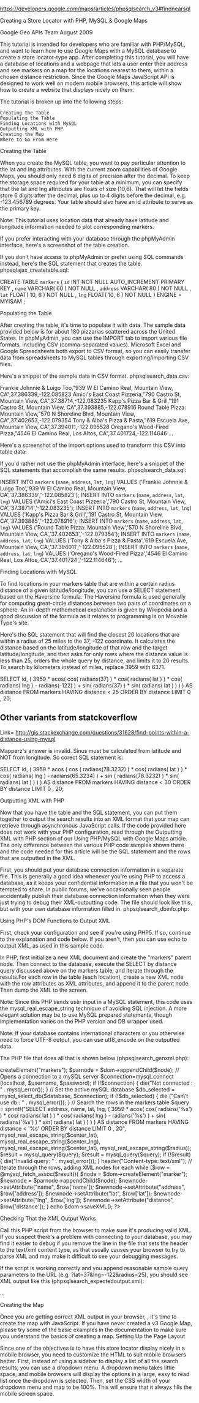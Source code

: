 https://developers.google.com/maps/articles/phpsqlsearch_v3#findnearsql

Creating a Store Locator with PHP, MySQL & Google Maps

Google Geo APIs Team
August 2009

This tutorial is intended for developers who are familiar with PHP/MySQL, and want to learn how to use Google Maps with a MySQL database to create a store locator-type app. After completing this tutorial, you will have a database of locations and a webpage that lets a user enter their address and see markers on a map for the locations nearest to them, within a chosen distance restriction. Since the Google Maps JavaScript API is designed to work well on modern mobile browsers, this article will show how to create a website that displays nicely on them.

The tutorial is broken up into the following steps:

    Creating the Table
    Populating the Table
    Finding Locations with MySQL
    Outputting XML with PHP
    Creating the Map
    Where to Go From Here


Creating the Table

When you create the MySQL table, you want to pay particular attention to the lat and lng attributes. With the current zoom capabilities of Google Maps, you should only need 6 digits of precision after the decimal. To keep the storage space required for your table at a minimum, you can specify that the lat and lng attributes are floats of size (10,6). That will let the fields store 6 digits after the decimal, plus up to 4 digits before the decimal, e.g. -123.456789 degrees. Your table should also have an id attribute to serve as the primary key.

Note: This tutorial uses location data that already have latitude and longitude information needed to plot corresponding markers.

If you prefer interacting with your database through the phpMyAdmin interface, here's a screenshot of the table creation.

If you don't have access to phpMyAdmin or prefer using SQL commands instead, here's the SQL statement that creates the table. phpsqlajax_createtable.sql:

CREATE TABLE `markers` (
  `id` INT NOT NULL AUTO_INCREMENT PRIMARY KEY ,
  `name` VARCHAR( 60 ) NOT NULL ,
  `address` VARCHAR( 80 ) NOT NULL ,
  `lat` FLOAT( 10, 6 ) NOT NULL ,
  `lng` FLOAT( 10, 6 ) NOT NULL
) ENGINE = MYISAM ;


Populating the Table

After creating the table, it's time to populate it with data. The sample data provided below is for about 180 pizzarias scattered across the United States. In phpMyAdmin, you can use the IMPORT tab to import various file formats, including CSV (comma-separated values). Microsoft Excel and Google Spreadsheets both export to CSV format, so you can easily transfer data from spreadsheets to MySQL tables through exporting/importing CSV files.

Here's a snippet of the sample data in CSV format. phpsqlsearch_data.csv:

Frankie Johnnie & Luigo Too,"939 W El Camino Real, Mountain View, CA",37.386339,-122.085823
Amici's East Coast Pizzeria,"790 Castro St, Mountain View, CA",37.38714,-122.083235
Kapp's Pizza Bar & Grill,"191 Castro St, Mountain View, CA",37.393885,-122.078916
Round Table Pizza: Mountain View,"570 N Shoreline Blvd, Mountain View, CA",37.402653,-122.079354
Tony & Alba's Pizza & Pasta,"619 Escuela Ave, Mountain View, CA",37.394011,-122.095528
Oregano's Wood-Fired Pizza,"4546 El Camino Real, Los Altos, CA",37.401724,-122.114646
...

Here's a screenshot of the import options used to transform this CSV into table data:

If you'd rather not use the phpMyAdmin interface, here's a snippet of the SQL statements that accomplish the same results. phpsqlsearch_data.sql:

INSERT INTO `markers` (`name`, `address`, `lat`, `lng`) VALUES ('Frankie Johnnie & Luigo Too','939 W El Camino Real, Mountain View, CA','37.386339','-122.085823');
INSERT INTO `markers` (`name`, `address`, `lat`, `lng`) VALUES ('Amici\'s East Coast Pizzeria','790 Castro St, Mountain View, CA','37.38714','-122.083235');
INSERT INTO `markers` (`name`, `address`, `lat`, `lng`) VALUES ('Kapp\'s Pizza Bar & Grill','191 Castro St, Mountain View, CA','37.393885','-122.078916');
INSERT INTO `markers` (`name`, `address`, `lat`, `lng`) VALUES ('Round Table Pizza: Mountain View','570 N Shoreline Blvd, Mountain View, CA','37.402653','-122.079354');
INSERT INTO `markers` (`name`, `address`, `lat`, `lng`) VALUES ('Tony & Alba\'s Pizza & Pasta','619 Escuela Ave, Mountain View, CA','37.394011','-122.095528');
INSERT INTO `markers` (`name`, `address`, `lat`, `lng`) VALUES ('Oregano\'s Wood-Fired Pizza','4546 El Camino Real, Los Altos, CA','37.401724','-122.114646');
...


Finding Locations with MySQL

To find locations in your markers table that are within a certain radius distance of a given latitude/longitude, you can use a SELECT statement based on the Haversine formula. The Haversine formula is used generally for computing great-circle distances between two pairs of coordinates on a sphere. An in-depth mathemetical explanation is given by Wikipedia and a good discussion of the formula as it relates to programming is on Movable Type's site.

Here's the SQL statement that will find the closest 20 locations that are within a radius of 25 miles to the 37, -122 coordinate. It calculates the distance based on the latitude/longitude of that row and the target latitude/longitude, and then asks for only rows where the distance value is less than 25, orders the whole query by distance, and limits it to 20 results. To search by kilometers instead of miles, replace 3959 with 6371.

SELECT id, ( 3959 * acos( cos( radians(37) ) * cos( radians( lat ) ) * cos( radians( lng ) - radians(-122) ) + sin( radians(37) ) * sin( radians( lat ) ) ) ) AS distance FROM markers HAVING distance < 25 ORDER BY distance LIMIT 0 , 20;

##  Other variants from statckoverflow
Link= http://gis.stackexchange.com/questions/31628/find-points-within-a-distance-using-mysql

Mapperz's answer is invalid. Sinus must be calculated from latitude and NOT from longitude. So corect SQL statement is:

SELECT
    id, (
      3959 * acos (
      cos ( radians(78.3232) )
      * cos( radians( lat ) )
      * cos( radians( lng ) - radians(65.3234) )
      + sin ( radians(78.3232) )
      * sin( radians( lat ) )
    )
) AS distance
FROM markers
HAVING distance < 30
ORDER BY distance
LIMIT 0 , 20;


Outputting XML with PHP

Now that you have the table and the SQL statement, you can put them together to output the search results into an XML format that your map can retrieve through asynchronous JavaScript calls. If the code provided here does not work with your PHP configuration, read through the Outputting XML with PHP section of our Using PHP/MySQL with Google Maps article. The only difference between the various PHP code samples shown there and the code needed for this article will be the SQL statement and the rows that are outputted in the XML.

First, you should put your database connection information in a separate file. This is generally a good idea whenever you're using PHP to access a database, as it keeps your confidential information in a file that you won't be tempted to share. In public forums, we've occasionally seen people accidentally publish their database connection information when they were just trying to debug their XML-outputting code. The file should look like this, but with your own database information filled in. phpsqlsearch_dbinfo.php:

<?
$username="username";
$password="password";
$database="username-databaseName";
?>

Using PHP's DOM Functions to Output XML

First, check your configuration and see if you're using PHP5. If so, continue to the explanation and code below. If you aren't, then you can use echo to output XML, as used in this sample code.

In PHP, first initialize a new XML document and create the "markers" parent node. Then connect to the database, execute the SELECT by distance query discussed above on the markers table, and iterate through the results.For each row in the table (each location), create a new XML node with the row attributes as XML attributes, and append it to the parent node. Then dump the XML to the screen.

Note: Since this PHP sends user input in a MySQL statement, this code uses the mysql_real_escape_string technique of avoiding SQL injection. A more elegant solution may be to use MySQL prepared statements, though implementation varies on the PHP version and DB wrapper used.

Note: If your database contains international characters or you otherwise need to force UTF-8 output, you can use utf8_encode on the outputted data.

The PHP file that does all that is shown below (phpsqlsearch_genxml.php):

<?php
require("phpsqlsearch_dbinfo.php");

// Get parameters from URL
$center_lat = $_GET["lat"];
$center_lng = $_GET["lng"];
$radius = $_GET["radius"];

// Start XML file, create parent node
$dom = new DOMDocument("1.0");
$node = $dom->createElement("markers");
$parnode = $dom->appendChild($node);

// Opens a connection to a mySQL server
$connection=mysql_connect (localhost, $username, $password);
if (!$connection) {
  die("Not connected : " . mysql_error());
}

// Set the active mySQL database
$db_selected = mysql_select_db($database, $connection);
if (!$db_selected) {
  die ("Can\'t use db : " . mysql_error());
}

// Search the rows in the markers table
$query = sprintf("SELECT address, name, lat, lng, ( 3959 * acos( cos( radians('%s') ) * cos( radians( lat ) ) * cos( radians( lng ) - radians('%s') ) + sin( radians('%s') ) * sin( radians( lat ) ) ) ) AS distance FROM markers HAVING distance < '%s' ORDER BY distance LIMIT 0 , 20",
  mysql_real_escape_string($center_lat),
  mysql_real_escape_string($center_lng),
  mysql_real_escape_string($center_lat),
  mysql_real_escape_string($radius));
$result = mysql_query($query);

$result = mysql_query($query);
if (!$result) {
  die("Invalid query: " . mysql_error());
}

header("Content-type: text/xml");

// Iterate through the rows, adding XML nodes for each
while ($row = @mysql_fetch_assoc($result)){
  $node = $dom->createElement("marker");
  $newnode = $parnode->appendChild($node);
  $newnode->setAttribute("name", $row['name']);
  $newnode->setAttribute("address", $row['address']);
  $newnode->setAttribute("lat", $row['lat']);
  $newnode->setAttribute("lng", $row['lng']);
  $newnode->setAttribute("distance", $row['distance']);
}

echo $dom->saveXML();
?>

Checking That the XML Output Works

Call this PHP script from the browser to make sure it's producing valid XML. If you suspect there's a problem with connecting to your database, you may find it easier to debug if you remove the line in the file that sets the header to the text/xml content type, as that usually causes your browser to try to parse XML and may make it difficult to see your debugging messages.

If the script is working correctly and you append reasonable sample query parameters to the URL (e.g. ?lat=37&lng=-122&radius=25), you should see XML output like this (phpsqlsearch_expectedoutput.xml):

<?xml version="1.0"?>
<markers><marker name="Round Table Pizza: Mountain View" address="570 N Shoreline Blvd, Mountain View, CA" lat="37.402653" lng="-122.079353" distance="0.38091455044131"/>
<marker name="Kapp's Pizza Bar & Grill" address="191 Castro St, Mountain
     View, CA" lat="37.393887" lng="-122.078918" distance="0.5596115438175"/>
<marker name="Amici's East Coast Pizzeria" address="790 Castro St, Mountain View, CA" lat="37.387138" lng="-122.083237" distance="1.0796074495809"/>
<marker name="Frankie Johnnie & Luigo Too" address="939 W El Camino Real, Mountain View, CA" lat="37.386337" lng="-122.085823" distance="1.2044231336188"/>
<marker name="Tony & Alba's Pizza & Pasta" address="619 Escuela Ave, Mountain View, CA" lat="37.394012" lng="-122.095528" distance="1.3156538737837"/><marker name="Round Table Pizza: Sunnyvale-Mary-Central Expy" address="415 N Mary Ave, Sunnyvale, CA" lat="37.390038" lng="-122.042030" distance="1.84565061776"/>
<marker name="Oregano's Wood-Fired Pizza" address="4546 El Camino Real, Los Altos, CA" lat="37.401726" lng="-122.114647" distance="2.2887425990519"/>
...
</markers>


Creating the Map

Once you are getting correct XML output in your browser, , it's time to create the map with JavaScript. If you have never created a v3 Google Map, please try some of the basic examples in the documentation to make sure you understand the basics of creating a map.
Setting Up the Page Layout

Since one of the objectives is to have this store locator display nicely in a mobile browser, you need to customize the HTML to suit mobile browsers better. First, instead of using a sidebar to display a list of all the search results, you can use a dropdown menu. A dropdown menu takes little space, and mobile browsers will display the options in a large, easy to read list once the dropdown is selected. Then, set the CSS width of your dropdown menu and map to be 100%. This will ensure that it always fills the mobile screen space.

 <div><select id="locationSelect" style="width:100%;visibility:hidden"></select></div>
 <div id="map" style="width: 100%; height: 80%"></div>

Searching Near a Geocode

The PHP script takes latitude and longitude parameters in order to perform the search. Since most people who use your map will know their address but not their coordinates, you can use the Geocoder class to turn their address into a coordinate. Create a button on the page and hook it up to the searchLocations function shown below which just passes in the address from the textbox to the asynchronous Geocoder.doGeocode function, gets a LatLng in response, and sends it off to the searchLocationsNear function if the geocode was successful.

function searchLocations() {
  var address = document.getElementById("addressInput").value;
  var geocoder = new google.maps.Geocoder();
  geocoder.geocode({address: address}, function(results, status) {
    if (status == google.maps.GeocoderStatus.OK) {
      searchLocationsNear(results[0].geometry.location);
    } else {
      alert(address + ' not found');
    }
  });
}

Loading the XML Results

After you know the latitude and longitude of the user entered location, you need to pass that to the PHP script and process the XML that is outputted. To load the XML file into the page, you can take advantage of the browser-provided XMLHttpRequest object. This object lets you retrieve a file that resides on the same domain as the requesting webpage, and is the basis of "AJAX" programming.

So, you can define your own function for loading the file, and call it downloadUrl(). The function takes two parameters:

    url specifies the path to the PHP script. It's usually easiest to have this reside in the same directory as the HTML so that you can just refer to it by filename.
    callback indicates the function that's called when the XML is returned to the JavaScript. 

The function declaration is shown below:

function downloadUrl(url,callback) {
 var request = window.ActiveXObject ?
     new ActiveXObject('Microsoft.XMLHTTP') :
     new XMLHttpRequest;

 request.onreadystatechange = function() {
   if (request.readyState == 4) {
     request.onreadystatechange = doNothing;
     callback(request.responseText, request.status);
   }
 };

 request.open('GET', url, true);
 request.send(null);
}

Note: Since XMLHttpRequest is asynchronous, the callback function won't be called as soon as you invoke downloadUrl. The bigger your XML file, the longer it may take. Don't put any code after downloadUrl that relies on the markers existing already—put it inside the callback function instead.

Now that the function is defined, you can call it from your code, passing in the name of the PHP file and a callback function. In the callback function, you need to find all the "marker" elements in the XML, and iterate through them. For each marker element you find, retrieve the name, address, distance, and lat/lng attributes and pass them to createMarker() to create the marker, and to createOption() to create an option in the results dropdown. You can also figure out the optimal viewport for the returned results by using LatLngBounds.extend and Map.fitBounds.


function searchLocationsNear(center) {
  clearLocations();

  var radius = document.getElementById('radiusSelect').value;
  var searchUrl = 'phpsqlajax_search.php?lat=' + center.lat() + '&lng=' + center.lng() + '&radius=' + radius;
  downloadUrl(searchUrl, function(data) {
  var xml = parseXml(data);
  var markerNodes = xml.documentElement.getElementsByTagName("marker");
  var bounds = new google.maps.LatLngBounds();
  for (var i = 0; i < markerNodes.length; i++) {
    var name = markerNodes[i].getAttribute("name");
    var address = markerNodes[i].getAttribute("address");
    var distance = parseFloat(markerNodes[i].getAttribute("distance"));
    var latlng = new google.maps.LatLng(
        parseFloat(markerNodes[i].getAttribute("lat")),
        parseFloat(markerNodes[i].getAttribute("lng")));

    createOption(name, distance, i);
    createMarker(latlng, name, address);
    bounds.extend(latlng);
  }
  map.fitBounds(bounds);
 });
}

Creating Markers & the Sidebar

In the createMarker() function shown below, you just create a marker at the given LatLng, and add an event listener to the marker so that when clicked, an info window is displayed showing the name and address. Note that since API v3 permits multiple infowindows to be displayed on the map at once, you can re-use the same infowindow variable throughout the code to ensure that only one infowindow ever displays.

function createMarker(latlng, name, address) {
  var html = "<b>" + name + "</b> <br/>" + address;
  var marker = new google.maps.Marker({
    map: map,
    position: latlng
  });
  google.maps.event.addListener(marker, 'click', function() {
    infoWindow.setContent(html);
    infoWindow.open(map, marker);
  });
  markers.push(marker);
}

In the createOption() function shown below, you create an option element that displays the name and distance in parantheses. The value of the option is the index of the marker in the global markers array. You can use this value to open the infowindow over the marker when the option is selected.

function createOption(name, distance, num) {
  var option = document.createElement("option");
  option.value = num;
  option.innerHTML = name + "(" + distance.toFixed(1) + ")";
  locationSelect.appendChild(option);
}

Clearing Previous Results

Between searches, you need to remove the previously displayed infowindow, markers and dropdown options. The clearLocations() function removes the markers by setting their map property to null, and then clears the options.


function clearLocations() {
  infoWindow.close();
  for (var i = 0; i < markers.length; i++) {
    markers[i].setMap(null);
  }
  markers.length = 0;

  locationSelect.innerHTML = "";
  var option = document.createElement("option");
  option.value = "none";
  option.innerHTML = "See all results:";
  locationSelect.appendChild(option);
  locationSelect.style.visibility = "visible";
}

Putting It All Together

Here's a screenshot and code for the webpage that ties everything together (phpsqlsearch_map.html). When the page loads, the load function is called. This function sets up the map and the results dropdown.


<html xmlns="http://www.w3.org/1999/xhtml">
  <head>
    <meta http-equiv="content-type" content="text/html; charset=utf-8"/>
    <meta name="viewport" content="initial-scale=1.0, user-scalable=no" />
    <title>Google Maps AJAX + mySQL/PHP Example</title>
    <script src="https://maps.googleapis.com/maps/api/js?key=YOUR_API_KEY"
            type="text/javascript"></script>
    <script type="text/javascript">
    //<![CDATA[
    var map;
    var markers = [];
    var infoWindow;
    var locationSelect;

    function load() {
      map = new google.maps.Map(document.getElementById("map"), {
        center: new google.maps.LatLng(40, -100),
        zoom: 4,
        mapTypeId: 'roadmap',
        mapTypeControlOptions: {style: google.maps.MapTypeControlStyle.DROPDOWN_MENU}
      });
      infoWindow = new google.maps.InfoWindow();

      locationSelect = document.getElementById("locationSelect");
      locationSelect.onchange = function() {
        var markerNum = locationSelect.options[locationSelect.selectedIndex].value;
        if (markerNum != "none"){
          google.maps.event.trigger(markers[markerNum], 'click');
        }
      };
   }

   function searchLocations() {
     var address = document.getElementById("addressInput").value;
     var geocoder = new google.maps.Geocoder();
     geocoder.geocode({address: address}, function(results, status) {
       if (status == google.maps.GeocoderStatus.OK) {
        searchLocationsNear(results[0].geometry.location);
       } else {
         alert(address + ' not found');
       }
     });
   }

   function clearLocations() {
     infoWindow.close();
     for (var i = 0; i < markers.length; i++) {
       markers[i].setMap(null);
     }
     markers.length = 0;

     locationSelect.innerHTML = "";
     var option = document.createElement("option");
     option.value = "none";
     option.innerHTML = "See all results:";
     locationSelect.appendChild(option);
   }

   function searchLocationsNear(center) {
     clearLocations();

     var radius = document.getElementById('radiusSelect').value;
     var searchUrl = 'phpsqlsearch_genxml.php?lat=' + center.lat() + '&lng=' + center.lng() + '&radius=' + radius;
     downloadUrl(searchUrl, function(data) {
       var xml = parseXml(data);
       var markerNodes = xml.documentElement.getElementsByTagName("marker");
       var bounds = new google.maps.LatLngBounds();
       for (var i = 0; i < markerNodes.length; i++) {
         var name = markerNodes[i].getAttribute("name");
         var address = markerNodes[i].getAttribute("address");
         var distance = parseFloat(markerNodes[i].getAttribute("distance"));
         var latlng = new google.maps.LatLng(
              parseFloat(markerNodes[i].getAttribute("lat")),
              parseFloat(markerNodes[i].getAttribute("lng")));

         createOption(name, distance, i);
         createMarker(latlng, name, address);
         bounds.extend(latlng);
       }
       map.fitBounds(bounds);
       locationSelect.style.visibility = "visible";
       locationSelect.onchange = function() {
         var markerNum = locationSelect.options[locationSelect.selectedIndex].value;
         google.maps.event.trigger(markers[markerNum], 'click');
       };
      });
    }

    function createMarker(latlng, name, address) {
      var html = "<b>" + name + "</b> <br/>" + address;
      var marker = new google.maps.Marker({
        map: map,
        position: latlng
      });
      google.maps.event.addListener(marker, 'click', function() {
        infoWindow.setContent(html);
        infoWindow.open(map, marker);
      });
      markers.push(marker);
    }

    function createOption(name, distance, num) {
      var option = document.createElement("option");
      option.value = num;
      option.innerHTML = name + "(" + distance.toFixed(1) + ")";
      locationSelect.appendChild(option);
    }

    function downloadUrl(url, callback) {
      var request = window.ActiveXObject ?
          new ActiveXObject('Microsoft.XMLHTTP') :
          new XMLHttpRequest;

      request.onreadystatechange = function() {
        if (request.readyState == 4) {
          request.onreadystatechange = doNothing;
          callback(request.responseText, request.status);
        }
      };

      request.open('GET', url, true);
      request.send(null);
    }

    function parseXml(str) {
      if (window.ActiveXObject) {
        var doc = new ActiveXObject('Microsoft.XMLDOM');
        doc.loadXML(str);
        return doc;
      } else if (window.DOMParser) {
        return (new DOMParser).parseFromString(str, 'text/xml');
      }
    }

    function doNothing() {}

    //]]>
  </script>
  </head>

  <body style="margin:0px; padding:0px;" onload="load()">
    <div>
     <input type="text" id="addressInput" size="10"/>
    <select id="radiusSelect">
      <option value="25" selected>25mi</option>
      <option value="100">100mi</option>
      <option value="200">200mi</option>
    </select>

    <input type="button" onclick="searchLocations()" value="Search"/>
    </div>
    <div><select id="locationSelect" style="width:100%;visibility:hidden"></select></div>
    <div id="map" style="width: 100%; height: 80%"></div>
  </body>
</html>

Where to Go From Here

Now that you have a store locator for your website, consider extending it with more features. Some ideas:

    User Location: The Android phone provides a Gears Geolocation module for determining the approximate location of a user, and the iPhone supports the W3C geolocation property. You can use this information to do a default search for the user when they first arrive at your page, and minimize the amount of typing they need to do. See this example.
    Advanced search: Let users restrict searches by category or some attribute. Check out the Ace Hardware store locator for a great example of this.
    Fancy infowindows: You can make your info windows more helpful by adding quick links for the user to zoom in to that location or get driving directions to/from that location.

